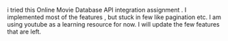 i tried this Online Movie Database API integration assignment . I implemented most of the features , but stuck in few like pagination etc. I am using youtube as a learning resource for now. I will update the few features that are left. 
